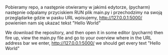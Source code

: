 Pobieramy repo, a następnie otwieramy w jakimś edytorze, (pycharm)
następnie odpalamy przyciskiem RUN plik main.py i przechodzimy na swoją przeglądarke 
gdzie w pasku URL wpisujemy, http://127.0.0.1:5000/ powienien nam się ukazać tekst "Hello World"

We download the repository, and then open it in some editor (pycharm)
then fire up, view the main.py file and go to your overview
where in the URL address bar we enter, http://127.0.0.1:5000/ we should get every text "Hello World"